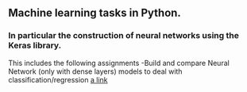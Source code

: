 ## Machine learning tasks in Python. 
### In particular the construction of neural networks using the Keras library.
This includes the following assignments
-Build and compare Neural Network (only with dense layers) models to deal with classification/regression  [a link](https://github.com/Paulina-Iwach/Machine-Learning/tree/master/Assignment_2_Keras_Neural_Network)
